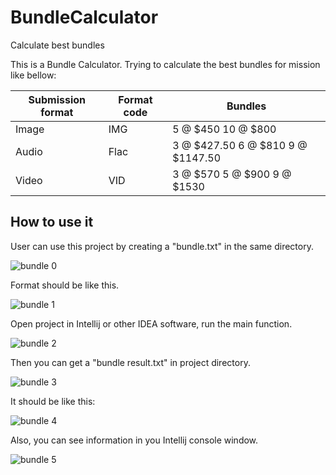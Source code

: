 # BundleCalculator
Calculate best bundles


This is a Bundle Calculator. Trying to calculate the best bundles for mission like bellow:

Submission format | Format code | Bundles
----------------- | ----------- | -------
Image | IMG | 5 @ $450 10 @ $800
Audio | Flac | 3 @ $427.50 6 @ $810 9 @ $1147.50
Video | VID | 3 @ $570 5 @ $900 9 @ $1530

## How to use it
User can use this project by creating a "bundle.txt" in the same directory. 

![bundle 0](https://user-images.githubusercontent.com/83932602/148603010-5ba7cc76-cd49-4d00-a5e6-c538fc9f183b.jpg)


Format should be like this.

![bundle 1](https://user-images.githubusercontent.com/83932602/148602926-db73306b-a161-4260-8634-e42595f8eb39.jpg)


Open project in Intellij or other IDEA software, run the main function.

![bundle 2](https://user-images.githubusercontent.com/83932602/148603153-01bb5aa3-6c0c-4bc7-8518-8cc536af05eb.jpg)


Then you can get a "bundle result.txt" in project directory.

![bundle 3](https://user-images.githubusercontent.com/83932602/148603492-f76ecfc9-df41-4047-877c-2a171fb88190.jpg)


It should be like this:

![bundle 4](https://user-images.githubusercontent.com/83932602/148603514-4827b46a-789a-4744-8bfa-3ee6f0a3ffba.jpg)


Also, you can see information in you Intellij console window.

![bundle 5](https://user-images.githubusercontent.com/83932602/148603561-2e4d7fcb-2522-4272-9b0a-c8f14037e6bc.jpg)


